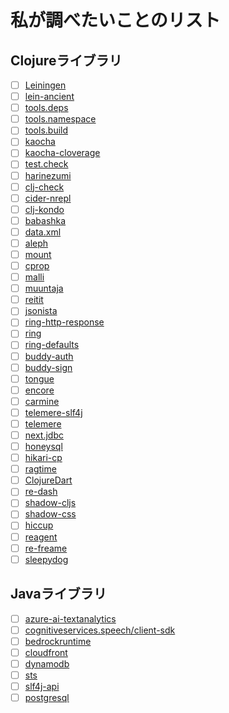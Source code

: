 # 私が調べたいことのリスト

## Clojureライブラリ

- [ ] [Leiningen](https://github.com/technomancy/leiningen)
- [ ] [lein-ancient](https://github.com/xsc/lein-ancient)
- [ ] [tools.deps](https://github.com/clojure/tools.deps)
- [ ] [tools.namespace](https://github.com/clojure/tools.namespace)
- [ ] [tools.build](https://github.com/clojure/tools.build)
- [ ] [kaocha](https://github.com/lambdaisland/kaocha)
- [ ] [kaocha-cloverage](https://github.com/lambdaisland/kaocha-cloverage)
- [ ] [test.check](https://github.com/clojure/test.check)
- [ ] [harinezumi](https://github.com/valerauko/harinezumi)
- [ ] [clj-check](https://github.com/athos/clj-check)
- [ ] [cider-nrepl](https://github.com/clojure-emacs/cider-nrepl)
- [ ] [clj-kondo](https://github.com/clj-kondo/clj-kondo)
- [ ] [babashka](https://github.com/babashka/babashka)
- [ ] [data.xml](https://github.com/clojure/data.xml)
- [ ] [aleph](https://github.com/clj-commons/aleph)
- [ ] [mount](https://github.com/tolitius/mount)
- [ ] [cprop](https://github.com/tolitius/cprop)
- [ ] [malli](https://github.com/metosin/malli)
- [ ] [muuntaja](https://github.com/metosin/muuntaja)
- [ ] [reitit](https://github.com/metosin/reitit)
- [ ] [jsonista](https://github.com/metosin/jsonista)
- [ ] [ring-http-response](https://github.com/metosin/ring-http-response)
- [ ] [ring](https://github.com/ring-clojure/ring)
- [ ] [ring-defaults](https://github.com/ring-clojure/ring-defaults)
- [ ] [buddy-auth](https://github.com/funcool/buddy-auth)
- [ ] [buddy-sign](https://github.com/funcool/buddy-sign)
- [ ] [tongue](https://github.com/tonsky/tongue)
- [ ] [encore](https://github.com/taoensso/encore)
- [ ] [carmine](https://github.com/taoensso/carmine)
- [ ] [telemere-slf4j](https://github.com/taoensso/telemere)
- [ ] [telemere](https://github.com/taoensso/telemere)
- [ ] [next.jdbc](https://github.com/seancorfield/next-jdbc)
- [ ] [honeysql](https://github.com/seancorfield/honeysql)
- [ ] [hikari-cp](https://github.com/tomekw/hikari-cp)
- [ ] [ragtime](https://github.com/weavejester/ragtime)
- [ ] [ClojureDart](https://github.com/Tensegritics/ClojureDart)
- [ ] [re-dash](https://github.com/htihospitality/re-dash)
- [ ] [shadow-cljs](https://github.com/thheller/shadow-cljs)
- [ ] [shadow-css](https://github.com/thheller/shadow-css)
- [ ] [hiccup](https://github.com/weavejester/hiccup)
- [ ] [reagent](https://github.com/reagent-project/reagent)
- [ ] [re-freame](https://github.com/day8/re-frame)
- [ ] [sleepydog](https://github.com/StudistCorporation/sleepydog)

## Javaライブラリ

- [ ] [azure-ai-textanalytics](https://learn.microsoft.com/en-us/java/api/overview/azure/ai-textanalytics-readme)
- [ ] [cognitiveservices.speech/client-sdk](https://github.com/Azure-Samples/cognitive-services-speech-sdk)
- [ ] [bedrockruntime](https://mvnrepository.com/artifact/com.amazonaws/aws-java-sdk-bedrockruntime)
- [ ] [cloudfront](https://mvnrepository.com/artifact/software.amazon.awssdk/cloudfront)
- [ ] [dynamodb](https://mvnrepository.com/artifact/software.amazon.awssdk/dynamodb)
- [ ] [sts](https://mvnrepository.com/artifact/software.amazon.awssdk/sts)
- [ ] [slf4j-api](https://github.com/qos-ch/slf4j)
- [ ] [postgresql](https://github.com/pgjdbc/pgjdbc)